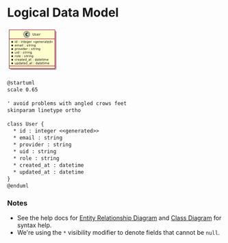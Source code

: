 # Logical Data Model

![logical data model view](../rendered/apps/data.logical.png)

```plantuml
@startuml
scale 0.65

' avoid problems with angled crows feet
skinparam linetype ortho

class User {
  * id : integer <<generated>>
  * email : string
  * provider : string
  * uid : string
  * role : string
  * created_at : datetime
  * updated_at : datetime
}
@enduml
```

### Notes

* See the help docs for [Entity Relationship Diagram](https://plantuml.com/ie-diagram) and [Class Diagram](https://plantuml.com/class-diagram) for syntax help.
* We're using the `*` visibility modifier to denote fields that cannot be `null`.
